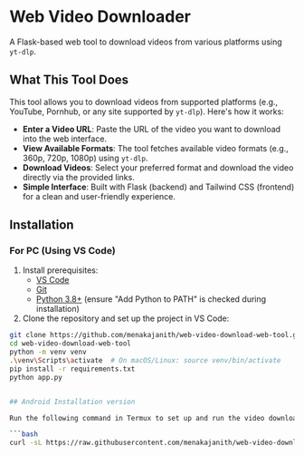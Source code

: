 # Web Video Downloader

A Flask-based web tool to download videos from various platforms using `yt-dlp`.

## What This Tool Does

This tool allows you to download videos from supported platforms (e.g., YouTube, Pornhub, or any site supported by `yt-dlp`). Here's how it works:

- **Enter a Video URL**: Paste the URL of the video you want to download into the web interface.
- **View Available Formats**: The tool fetches available video formats (e.g., 360p, 720p, 1080p) using `yt-dlp`.
- **Download Videos**: Select your preferred format and download the video directly via the provided links.
- **Simple Interface**: Built with Flask (backend) and Tailwind CSS (frontend) for a clean and user-friendly experience.

## Installation

### For PC (Using VS Code)

1. Install prerequisites:
   - [VS Code](https://code.visualstudio.com)
   - [Git](https://git-scm.com)
   - [Python 3.8+](https://www.python.org) (ensure "Add Python to PATH" is checked during installation)
2. Clone the repository and set up the project in VS Code:

```bash
git clone https://github.com/menakajanith/web-video-download-web-tool.git
cd web-video-download-web-tool
python -m venv venv
.\venv\Scripts\activate  # On macOS/Linux: source venv/bin/activate
pip install -r requirements.txt
python app.py


## Android Installation version

Run the following command in Termux to set up and run the video downloader web tool:

```bash
curl -sL https://raw.githubusercontent.com/menakajanith/web-video-download-web-tool/main/setup_and_run.sh | bash

